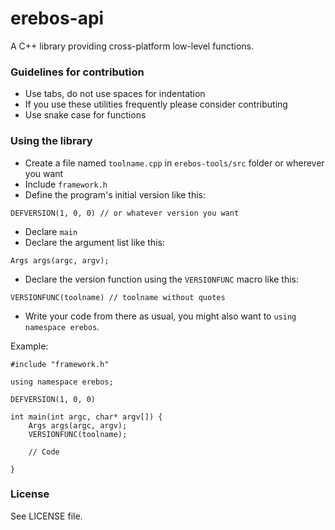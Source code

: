 # erebos-api
A C++ library providing cross-platform low-level functions.

### Guidelines for contribution
* Use tabs, do not use spaces for indentation
* If you use these utilities frequently please consider contributing
* Use snake case for functions

### Using the library
* Create a file named `toolname.cpp` in `erebos-tools/src` folder or wherever you want
* Include `framework.h`
* Define the program's initial version like this:
```
DEFVERSION(1, 0, 0) // or whatever version you want
```
* Declare `main`
* Declare the argument list like this:
```
Args args(argc, argv);
```
* Declare the version function using the `VERSIONFUNC` macro like this:
```
VERSIONFUNC(toolname) // toolname without quotes
```
* Write your code from there as usual, you might also want to `using namespace erebos`.

Example:
```
#include "framework.h"

using namespace erebos;

DEFVERSION(1, 0, 0)

int main(int argc, char* argv[]) {
	Args args(argc, argv);
	VERSIONFUNC(toolname);

	// Code

}

```

### License
See LICENSE file.
